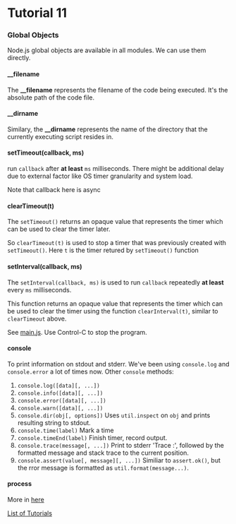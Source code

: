 # Tutorial 11

### Global Objects

Node.js global objects are available in all modules. We can use them directly.

#### __filename

The **__filename** represents the filename of the code being executed. It's the absolute path of the code file.

#### __dirname

Similary, the **__dirname** represents the name of the directory that the currently executing script resides in.

#### setTimeout(callback, ms)

run `callback` after **at least** `ms` milliseconds. There might be additional delay due to external factor like OS timer granularity and system load.

Note that callback here is async

#### clearTimeout(t)

The `setTimeout()` returns an opaque value that represents the timer which can be used to clear the timer later.

So `clearTimeout(t)` is used to stop a timer that was previously created with `
setTimeout()`. Here `t` is the timer retured by `setTimeout()` function

#### setInterval(callback, ms)

The `setInterval(callback, ms)` is used to run `callback` repeatedly **at least** every `ms` milliseconds.

This function returns an opaque value that represents the timer which can be used to clear the timer using the function `clearInterval(t)`, similar to `clearTimeout` above.

See [main.js](main.js). Use Control-C to stop the program.

#### console

To print information on stdout and stderr. We've been using `console.log` and `console.error` a lot of times now. Other `console` methods:

1. `console.log([data][, ...])`
2. `console.info([data][, ...])`
3. `console.error([data][, ...])`
4. `console.warn([data][, ...])`
5. `console.dir(obj[, options])` Uses `util.inspect` on `obj` and prints resulting string to stdout.
6. `console.time(label)` Mark a time
7. `console.timeEnd(label)` Finish timer, record output.
8. `console.trace(message[, ...])` Print to stderr 'Trace :', followed by the formatted message and stack trace to the current position.
9. `console.assert(value[, message][, ...])` Similiar to `assert.ok()`, but the rror message is formatted as `util.format(message...)`.

#### process

More in [here](http://www.tutorialspoint.com/nodejs/nodejs_process.htm)

[List of Tutorials](https://github.com/shane030716/node-js#list-of-tutorials)